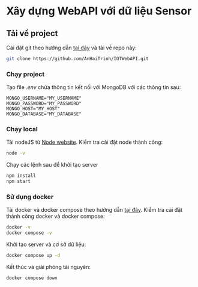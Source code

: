 # Xây dựng WebAPI với dữ liệu Sensor
## Tải về project
Cài đặt git theo hướng dẫn [tại đây](https://git-scm.com/book/en/v2/Getting-Started-Installing-Git) và tải về repo này:
```bash
git clone https://github.com/AnHaiTrinh/IOTWebAPI.git
```

### Chạy project
Tạo file *.env* chứa thông tin kết nối với MongoDB với các thông tin sau:
```
MONGO_USERNAME="MY_USERNAME"
MONGO_PASSWORD="MY_PASSWORD"
MONGO_HOST="MY_HOST"
MONGO_DATABASE="MY_DATABASE"
```

### Chạy local
Tải nodeJS từ [Node website](https://nodejs.org/en/). Kiểm tra cài đặt node thành công:
```bash 
node -v
```

Chạy các lệnh sau để khởi tạo server
```bash
npm install 
npm start
```

### Sử dụng docker
Tải docker và docker compose theo hướng dẫn [tại đây](https://docs.docker.com/get-docker/). Kiểm tra cài đặt thành công docker và docker compose:
```bash
docker -v
docker compose -v
```

Khởi tạo server và cơ sở dữ liệu:
```bash 
docker compose up -d
```

Kết thúc và giải phóng tài nguyên:
```bash
docker compose down
```
